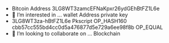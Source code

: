 - Bitcoin Address
3LG8WT3zamcEFNaKpxr26ydGEhBtFZ1L6e
- 👀 I’m interested in ... wallet Address private key
- 3LG8WT3za-hBtFZ1L6e
Pkscript
OP_HASH160
cbb57cc555bd4cc0d5a476877d5e729a6ee98f8b
OP_EQUAL
- 💞️ I’m looking to collaborate on ... Blockchain

